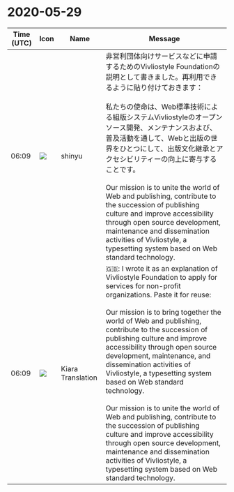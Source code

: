 # 2020-05-29

|Time (UTC)|Icon|Name|Message|
|---|---|---|---|
|06:09|![](https://avatars.slack-edge.com/2018-04-27/354445776386_e258f5ed5ba887b08668_72.jpg)|shinyu|非営利団体向けサービスなどに申請するためのVivliostyle Foundationの説明として書きました。再利用できるように貼り付けておきます：<br><br>私たちの使命は、Web標準技術による組版システムVivliostyleのオープンソース開発、メンテナンスおよび、普及活動を通して、Webと出版の世界をひとつにして、出版文化継承とアクセシビリティーの向上に寄与することです。<br><br>Our mission is to unite the world of Web and publishing, contribute to the succession of publishing culture and improve accessibility through open source development, maintenance and dissemination activities of Vivliostyle, a typesetting system based on Web standard technology.|
|06:09|![](https://avatars.slack-edge.com/2019-08-21/732685848020_f3f20736795184660348_72.png)|Kiara Translation|🇬🇧: I wrote it as an explanation of Vivliostyle Foundation to apply for services for non-profit organizations. Paste it for reuse:<br><br>Our mission is to bring together the world of Web and publishing, contribute to the succession of publishing culture and improve accessibility through open source development, maintenance, and dissemination activities of Vivliostyle, a typesetting system based on Web standard technology.<br><br>Our mission is to unite the world of Web and publishing, contribute to the succession of publishing culture and improve accessibility through open source development, maintenance and dissemination activities of Vivliostyle, a typesetting system based on Web standard technology.|
